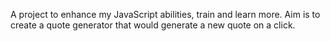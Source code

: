 A project to enhance my JavaScript abilities, train and learn more. Aim is to create a quote generator that would generate a new quote on a click.